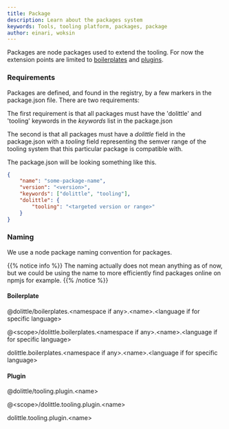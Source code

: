 ```yaml
---
title: Package
description: Learn about the packages system
keywords: Tools, tooling platform, packages, package
author: einari, woksin
---
```


Packages are node packages used to extend the tooling. For now the extension points are limited to [boilerplates](../../boilerplates) and [plugins](../../plugins).

### Requirements
Packages are defined, and found in the registry, by a few markers in the package.json file. 
There are two requirements:

The first requirement is that all packages must have the 'dolittle' and 'tooling' keywords in the *keywords* list in the package.json

The second is that all packages must have a *dolittle* field in the package.json with a *tooling* field representing the semver range of the tooling system that this particular package is compatible with.

The package.json will be looking something like this.
```json
{
    "name": "some-package-name",
    "version": "<version>",
    "keywords": ["dolittle", "tooling"],
    "dolittle": {
        "tooling": "<targeted version or range>"
    }
}
```

### Naming
We use a node package naming convention for packages.

{{% notice info %}}
The naming actually does not mean anything as of now, but we could be using the name to more efficiently find packages online on npmjs for example.
{{% /notice %}}

#### Boilerplate
@dolittle/boilerplates.\<namespace if any\>.\<name\>.\<language if for specific language\>

@\<scope\>/dolittle.boilerplates.\<namespace if any\>.\<name\>.\<language if for specific language\>

dolittle.boilerplates.\<namespace if any\>.\<name\>.\<language if for specific language\>

#### Plugin
@dolittle/tooling.plugin.\<name\>

@\<scope\>/dolittle.tooling.plugin.\<name\>

dolittle.tooling.plugin.\<name\>
